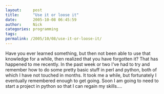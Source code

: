 ```yaml
---
layout:     post
title:      "Use it or loose it"
date:       2005-10-08 06:45:59
author:     Nick
categories: programming
tags:  
permalink: /2005/10/08/use-it-or-loose-it/
---
```

Have you ever learned something, but then not been able to use that knowledge for a while, then realized that you have forgotten it? That has happened to me recently. In the past week or two I've had to try and remember how to do some pretty basic stuff in perl and python, both of which I have not touched in months. It took me a while, but fortunately I eventually remembered enough to get going. Soon I am going to need to start a project in python so that I can regain my skills....
